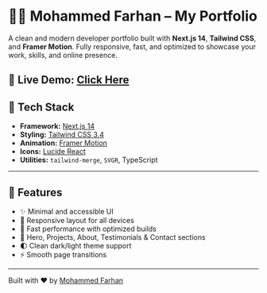 # 🧑‍💻 Mohammed Farhan – My Portfolio

A clean and modern developer portfolio built with **Next.js 14**, **Tailwind CSS**, and **Framer Motion**. Fully responsive, fast, and optimized to showcase your work, skills, and online presence.

## 🔗 **Live Demo:** [Click Here](https://farhan.space)

## 🚀 Tech Stack

- **Framework:** [Next.js 14](https://nextjs.org/)
- **Styling:** [Tailwind CSS 3.4](https://tailwindcss.com/)
- **Animation:** [Framer Motion](https://www.framer.com/motion/)
- **Icons:** [Lucide React](https://lucide.dev/)
- **Utilities:** `tailwind-merge`, `SVGR`, TypeScript

---

## 📸 Features

- ✨ Minimal and accessible UI
- 🎨 Responsive layout for all devices
- 🚀 Fast performance with optimized builds
- 🔗 Hero, Projects, About, Testimonials & Contact sections
- 🌓 Clean dark/light theme support
- ⚡ Smooth page transitions

---

Built with ❤️ by [Mohammed Farhan](https://github.com/TheRealFarhanDev)
